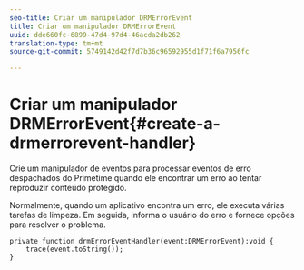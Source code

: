```yaml
---
seo-title: Criar um manipulador DRMErrorEvent
title: Criar um manipulador DRMErrorEvent
uuid: dde660fc-6899-47d4-97d4-46acda2db262
translation-type: tm+mt
source-git-commit: 5749142d42f7d7b36c96592955d1f71f6a7956fc

---
```



# Criar um manipulador DRMErrorEvent{#create-a-drmerrorevent-handler}

Crie um manipulador de eventos para processar eventos de erro despachados do Primetime quando ele encontrar um erro ao tentar reproduzir conteúdo protegido.

Normalmente, quando um aplicativo encontra um erro, ele executa várias tarefas de limpeza. Em seguida, informa o usuário do erro e fornece opções para resolver o problema.

```
private function drmErrorEventHandler(event:DRMErrorEvent):void {  
    trace(event.toString());  
} 
```

